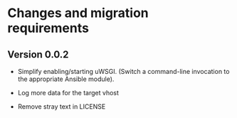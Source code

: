 # Changes and migration requirements

## Version 0.0.2

* Simplify enabling/starting uWSGI.  (Switch a command-line invocation to the
  appropriate Ansible module).
* Log more data for the target vhost

* Remove stray text in LICENSE
